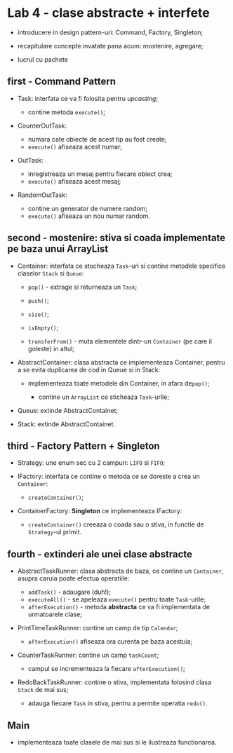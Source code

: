 # Lab 4 - clase abstracte + interfete

- introducere in design pattern-uri: Command, Factory, Singleton;

- recapitulare concepte invatate pana acum: mostenire, agregare;

- lucrul cu pachete

## first - Command Pattern

- Task: interfata ce va fi folosita pentru *upcasting*;
	- contine metoda `execute()`;

- CounterOutTask:
	- numara cate obiecte de acest tip au fost create;
	- `execute()` afiseaza acest numar;

- OutTask:
	- inregistreaza un mesaj pentru fiecare obiect crea;
	- `execute()` afiseaza acest mesaj;

- RandomOutTask:
	- contine un generator de numere random;
	- `execute()` afiseaza un nou numar random.

## second - mostenire: stiva si coada implementate pe baza unui ArrayList

- Container: interfata ce stocheaza `Task`-uri si contine metodele specifice claselor `Stack` si `Queue`:
	- `pop()` - extrage si returneaza un `Task`;
	
	- `push()`;
	
	- `size()`;
	
	- `isEmpty()`;

	- `transferFrom()` - muta elementele dintr-un `Container` (pe care il goleste) in altul;
	
- AbstractContainer: clasa abstracta ce implementeaza Container, pentru a se evita duplicarea de cod in Queue si in Stack:

	- implementeaza toate metodele din Container, in afara de`pop()`;
	
        - contine un `ArrayList` ce sticheaza `Task`-urile;

- Queue: extinde AbstractContainet;

- Stack: extinde AbstractContainet.

## third - Factory Pattern + Singleton

- Strategy: une enum sec cu 2 campuri: `LIFO` si `FIFO`;

- IFactory: interfata ce contine o metoda ce se doreste a crea un `Container`:
	- `createContainer()`;

- ContainerFactory: **Singleton** ce implementeaza IFactory:
	- `createContainer()` creeaza o coada sau o stiva, in functie de `Strategy`-ul primit.

## fourth - extinderi ale unei clase abstracte

- AbstractTaskRunner: clasa abstracta de baza, ce contine un `Container`, asupra caruia poate efectua operatiile:
	- `addTask()` - adaugare (duh!);
	- `executeAll()` - se apeleaza `execute()` pentru toate `Task`-urile;
	- `afterExecution()` - metoda **abstracta** ce va fi implementata de urmatoarele clase;

- PrintTimeTaskRunner: contine un camp de tip `Calendar`;
	- `afterExecution()` afiseaza ora curenta pe baza acestuia;

- CounterTaskRunner: contine un camp `taskCount`;
	- campul se incrementeaza la fiecare `afterExecution()`;

- RedoBackTaskRunner: contine o stiva, implementata folosind clasa `Stack` de mai sus;
	- adauga fiecare `Task` in stiva, pentru a permite operatia `redo()`.

## Main

- implementeaza toate clasele de mai sus si le ilustreaza functionarea.
